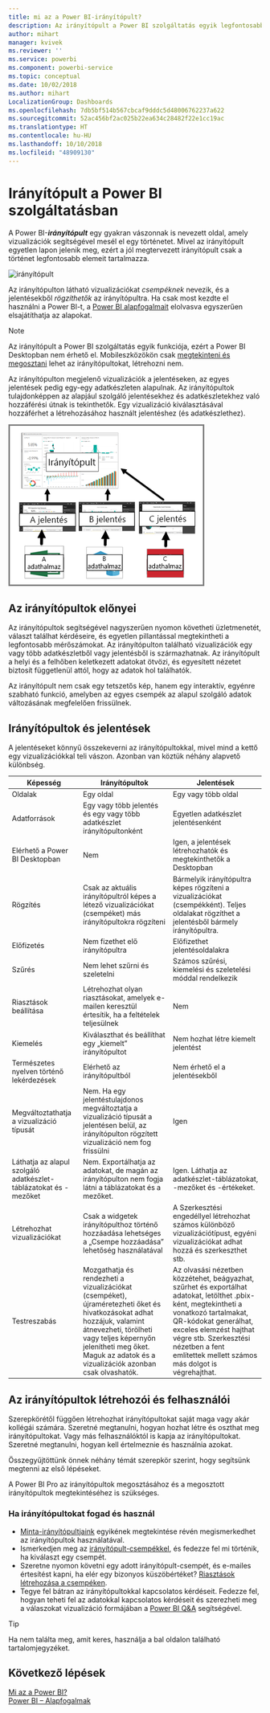 ```yaml
---
title: mi az a Power BI-irányítópult?
description: Az irányítópult a Power BI szolgáltatás egyik legfontosabb funkciója.
author: mihart
manager: kvivek
ms.reviewer: ''
ms.service: powerbi
ms.component: powerbi-service
ms.topic: conceptual
ms.date: 10/02/2018
ms.author: mihart
LocalizationGroup: Dashboards
ms.openlocfilehash: 7db5bf514b567cbcaf9dddc5d48006762237a622
ms.sourcegitcommit: 52ac456bf2ac025b22ea634c28482f22e1cc19ac
ms.translationtype: HT
ms.contentlocale: hu-HU
ms.lasthandoff: 10/10/2018
ms.locfileid: "48909130"
---
```

# <a name="dashboards-in-power-bi-service"></a>Irányítópult a Power BI szolgáltatásban

A Power BI-***irányítópult*** egy gyakran vászonnak is nevezett oldal, amely vizualizációk segítségével mesél el egy történetet. Mivel az irányítópult egyetlen lapon jelenik meg, ezért a jól megtervezett irányítópult csak a történet legfontosabb elemeit tartalmazza.

![irányítópult](media/end-user-dashboards/power-bi-dashboard2.png)

Az irányítópulton látható vizualizációkat *csempéknek* nevezik, és a jelentésekből *rögzíthetők* az irányítópultra. Ha csak most kezdte el használni a Power BI-t, a [Power BI alapfogalmait](end-user-basic-concepts.md) elolvasva egyszerűen elsajátíthatja az alapokat.

> [!NOTE]
> Az irányítópult a Power BI szolgáltatás egyik funkciója, ezért a Power BI Desktopban nem érhető el. Mobileszközökön csak [megtekinteni és megosztani](/mobile/mobile-apps-view-dashboard.md) lehet az irányítópultokat, létrehozni nem.
> 
> 

Az irányítópulton megjelenő vizualizációk a jelentéseken, az egyes jelentések pedig egy-egy adatkészleten alapulnak. Az irányítópultok tulajdonképpen az alapjául szolgáló jelentésekhez és adatkészletekhez való hozzáférési útnak is tekinthetők. Egy vizualizáció kiválasztásával hozzáférhet a létrehozásához használt jelentéshez (és adatkészlethez).

![az irányítópultok, jelentések és adatkészletek közötti kapcsolatot megjelenítő diagram](media/end-user-dashboards/power-bi-diagram.png)

## <a name="advantages-of-dashboards"></a>Az irányítópultok előnyei
Az irányítópultok segítségével nagyszerűen nyomon követheti üzletmenetét, választ találhat kérdéseire, és egyetlen pillantással megtekintheti a legfontosabb mérőszámokat. Az irányítópulton található vizualizációk egy vagy több adatkészletből vagy jelentésből is származhatnak. Az irányítópult a helyi és a felhőben keletkezett adatokat ötvözi, és egyesített nézetet biztosít függetlenül attól, hogy az adatok hol találhatók.

Az irányítópult nem csak egy tetszetős kép, hanem egy interaktív, egyénre szabható funkció, amelyben az egyes csempék az alapul szolgáló adatok változásának megfelelően frissülnek.

## <a name="dashboards-versus-reports"></a>Irányítópultok és jelentések
A jelentéseket könnyű összekeverni az irányítópultokkal, mivel mind a kettő egy vizualizációkkal teli vászon. Azonban van köztük néhány alapvető különbség.

| **Képesség** | **Irányítópultok** | **Jelentések** |
| --- | --- | --- |
| Oldalak |Egy oldal |Egy vagy több oldal |
| Adatforrások |Egy vagy több jelentés és egy vagy több adatkészlet irányítópultonként |Egyetlen adatkészlet jelentésenként |
| Elérhető a Power BI Desktopban |Nem |Igen, a jelentések létrehozhatók és megtekinthetők a Desktopban |
| Rögzítés |Csak az aktuális irányítópultról képes a létező vizualizációkat (csempéket) más irányítópultokra rögzíteni |Bármelyik irányítópultra képes rögzíteni a vizualizációkat (csempékként). Teljes oldalakat rögzíthet a jelentésből bármely irányítópultra. |
| Előfizetés |Nem fizethet elő irányítópultra |Előfizethet jelentésoldalakra |
| Szűrés |Nem lehet szűrni és szeletelni |Számos szűrési, kiemelési és szeletelési móddal rendelkezik |
| Riasztások beállítása |Létrehozhat olyan riasztásokat, amelyek e-mailen keresztül értesítik, ha a feltételek teljesülnek |Nem |
| Kiemelés |Kiválaszthat és beállíthat egy „kiemelt” irányítópultot |Nem hozhat létre kiemelt jelentést |
| Természetes nyelven történő lekérdezések |Elérhető az irányítópultból |Nem érhető el a jelentésekből |
| Megváltoztathatja a vizualizáció típusát |Nem. Ha egy jelentéstulajdonos megváltoztatja a vizualizáció típusát a jelentésen belül, az irányítópulton rögzített vizualizáció nem fog frissülni |Igen |
| Láthatja az alapul szolgáló adatkészlet-táblázatokat és -mezőket |Nem. Exportálhatja az adatokat, de magán az irányítópulton nem fogja látni a táblázatokat és a mezőket. |Igen. Láthatja az adatkészlet-táblázatokat, -mezőket és -értékeket. |
| Létrehozhat vizualizációkat |Csak a widgetek irányítópulthoz történő hozzáadása lehetséges a „Csempe hozzáadása” lehetőség használatával |A Szerkesztési engedéllyel létrehozhat számos különböző vizualizációtípust, egyéni vizualizációkat adhat hozzá és szerkeszthet stb. |
| Testreszabás |Mozgathatja és rendezheti a vizualizációkat (csempéket), újraméretezheti őket és hivatkozásokat adhat hozzájuk, valamint átnevezheti, törölheti vagy teljes képernyőn jelenítheti meg őket. Maguk az adatok és a vizualizációk azonban csak olvashatók. |Az olvasási nézetben közzétehet, beágyazhat, szűrhet és exportálhat adatokat, letölthet .pbix-ként, megtekintheti a vonatkozó tartalmakat, QR-kódokat generálhat, exceles elemzést hajthat végre stb.  Szerkesztési nézetben a fent említettek mellett számos más dolgot is végrehajthat. |

## <a name="dashboard-creators-and-dashboard-consumers"></a>Az irányítópultok létrehozói és felhasználói
Szerepkörétől függően létrehozhat irányítópultokat saját maga vagy akár kollégái számára. Szeretné megtanulni, hogyan hozhat létre és oszthat meg irányítópultokat. Vagy más felhasználóktól is kapja az irányítópultokat. Szeretné megtanulni, hogyan kell értelmeznie és használnia azokat.

Összegyűjtöttünk önnek néhány témát szerepkör szerint, hogy segítsünk megtenni az első lépéseket.

A Power BI Pro az irányítópultok megosztásához és a megosztott irányítópultok megtekintéséhez is szükséges.

### <a name="if-you-will-be-receiving-and-consuming-dashboards"></a>Ha irányítópultokat fogad és használ
* [Minta-irányítópultjaink](../sample-tutorial-connect-to-the-samples.md) egyikének megtekintése révén megismerkedhet az irányítópultok használatával.
* Ismerkedjen meg az [irányítópult-csempékkel](end-user-tiles.md), és fedezze fel mi történik, ha kiválaszt egy csempét.
* Szeretne nyomon követni egy adott irányítópult-csempét, és e-mailes értesítést kapni, ha elér egy bizonyos küszöbértéket? [Riasztások létrehozása a csempéken](end-user-alerts.md).
* Tegye fel bátran az irányítópultokkal kapcsolatos kérdéseit. Fedezze fel, hogyan teheti fel az adatokkal kapcsolatos kérdéseit és szerezheti meg a válaszokat vizualizáció formájában a [Power BI Q&A](end-user-q-and-a.md) segítségével.

> [!TIP]
> Ha nem találta meg, amit keres, használja a bal oldalon található tartalomjegyzéket.
> 

## <a name="next-steps"></a>Következő lépések
[Mi az a Power BI?](../power-bi-overview.md)  
[Power BI – Alapfogalmak](end-user-basic-concepts.md)  